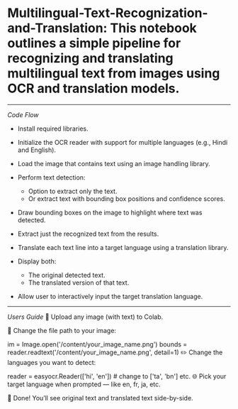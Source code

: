# Multilingual-Text-Recognization-and-Translation: This notebook outlines a simple pipeline for recognizing and translating multilingual text from images using OCR and translation models.
---
*Code Flow*
* Install required libraries.
* Initialize the OCR reader with support for multiple languages (e.g., Hindi and English).
* Load the image that contains text using an image handling library.
* Perform text detection:
  * Option to extract only the text.
  * Or extract text with bounding box positions and confidence scores.
    
* Draw bounding boxes on the image to highlight where text was detected.
* Extract just the recognized text from the results.
* Translate each text line into a target language using a translation library.
* Display both:
  * The original detected text.
  * The translated version of that text.
* Allow user to interactively input the target translation language.

---
*Users Guide*
🔁 Upload any image (with text) to Colab.

🔧 Change the file path to your image:

im = Image.open('/content/your_image_name.png')
bounds = reader.readtext('/content/your_image_name.png', detail=1)
✏️ Change the languages you want to detect:

reader = easyocr.Reader(['hi', 'en'])  # change to ['ta', 'bn'] etc.
🌐 Pick your target language when prompted — like en, fr, ja, etc.

🧾 Done! You’ll see original text and translated text side-by-side.

